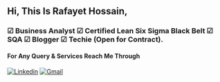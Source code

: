 ## Hi, This Is Rafayet Hossain, 
### ☑ Business Analyst ☑ Certified Lean Six Sigma Black Belt ☑ SQA ☑ Blogger ☑ Techie (Open for Contract).

#### For Any Query & Services Reach Me Through
[![Linkedin](https://img.shields.io/badge/-LinkedIn-blue?style=flat&logo=Linkedin&logoColor=white)](https://www.linkedin.com/in/rafayet13/)
[![Gmail](https://img.shields.io/badge/-Gmail-c14438?style=flat&logo=Gmail&logoColor=white)](mailto:rafayet13@gmail.com)

